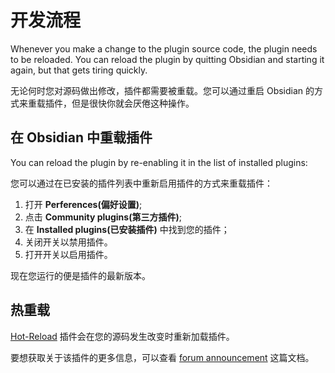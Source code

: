 <!--
 * @Author: luhaifeng666 youzui@hotmail.com
 * @Date: 2022-08-07 11:00:59
 * @LastEditors: luhaifeng666
 * @LastEditTime: 2022-08-10 13:50:52
 * @Description: 
-->
# 开发流程

Whenever you make a change to the plugin source code, the plugin needs to be reloaded. You can reload the plugin by quitting Obsidian and starting it again, but that gets tiring quickly.

无论何时您对源码做出修改，插件都需要被重载。您可以通过重启 Obsidian 的方式来重载插件，但是很快你就会厌倦这种操作。

## 在 Obsidian 中重载插件

You can reload the plugin by re-enabling it in the list of installed plugins:

您可以通过在已安装的插件列表中重新启用插件的方式来重载插件：

1. 打开 **Perferences(偏好设置)**;
2. 点击 **Community plugins(第三方插件)**;
3. 在 **Installed plugins(已安装插件)** 中找到您的插件；
4. 关闭开关以禁用插件。
5. 打开开关以启用插件。

现在您运行的便是插件的最新版本。

## 热重载

[Hot-Reload](https://github.com/pjeby/hot-reload) 插件会在您的源码发生改变时重新加载插件。

要想获取关于该插件的更多信息，可以查看 [forum announcement](https://forum.obsidian.md/t/plugin-release-for-developers-hot-reload-the-plugin-s-youre-developing/12185) 这篇文档。
